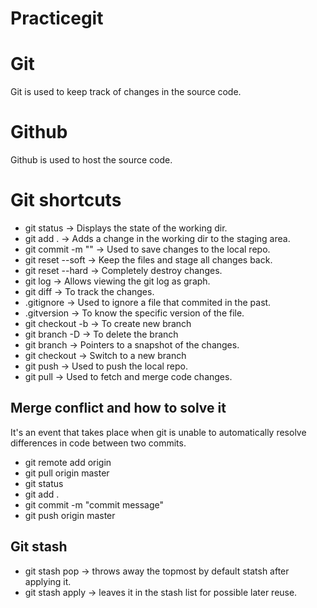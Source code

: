 # Practicegit 

# Git
Git is used to keep track of changes in the source code.

# Github
Github is used to host the source code.

# Git shortcuts

- git status -> Displays the state of the working dir.
- git add . ->  Adds a change in the working dir to the staging area.
- git commit -m "" -> Used to save changes to the local repo.
- git reset --soft <commit id> -> Keep the files and stage all changes back.
- git reset --hard <commit id> -> Completely destroy changes.
- git log -> Allows viewing the git log as graph.
- git diff -> To track the changes.
- .gitignore -> Used to ignore a file that commited in the past.
- .gitversion -> To know the specific version of the file.
- git checkout -b <branch name> -> To create new branch
- git branch -D <branch name> -> To delete the branch
- git branch -> Pointers to a snapshot of the changes.
- git checkout <branch name> -> Switch to a new branch
- git push -> Used to push the local repo.
- git pull -> Used to fetch and merge code changes.

## Merge conflict and how to solve it 
It's an event that takes place when git is unable to automatically resolve differences in code between two commits.

- git remote add origin <address>
- git pull origin master
- git status
- git add .
- git commit -m "commit message"
- git push origin master

## Git stash

- git stash pop -> throws away the topmost by default statsh after applying it.
- git stash apply -> leaves it in the stash list for possible later reuse.
